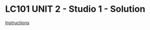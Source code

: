 ﻿# LC101 UNIT 2 - Studio 1 - Solution

[Instructions](https://education.launchcode.org/csharp-web-development/chapters/data-types/studio.html)